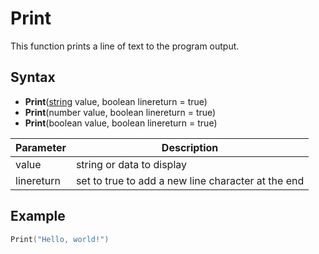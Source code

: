 # Print

This function prints a line of text to the program output.

## Syntax

- **Print**([string](https://www.lua.org/manual/5.4/manual.html#6.4) value, boolean linereturn = true)
- **Print**(number value, boolean linereturn = true)
- **Print**(boolean value, boolean linereturn = true)

| Parameter | Description |
|---|---|
| value | string or data to display |
| linereturn | set to true to add a new line character at the end |

## Example

```lua
Print("Hello, world!")
```
